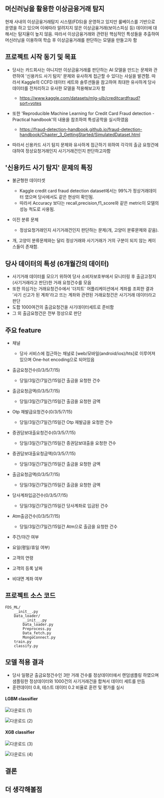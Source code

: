 ## 머신러닝을 활용한 이상금융거래 탐지

현재 사내의 이상금융거래탐지 시스템(FDS)을 운영하고 있지만 룰베이스를 기반으로 운영을 하고 있으며 이에따라 알려지지 않은 이상금융거래(보이스피싱 등) 데이터에 대해서는 탐지율이 높지 않음. 따라서 이상금융거래와 관련된 핵심적인 특성들을 추출하여 머신러닝을 이용하여 학습 후 이상금융거래를 판단하는 모델을 만들고자 함

## 프로젝트 시작 동기 및 목표
* 당사는 카드회사는 아니지만 이상금융거래를 판단하는 AI 모델을 만드는 문제와 관련하여 '신용카드 사기 탐지' 문제와 유사하게 접근할 수 있다는 사실을 발견함. 따라서 Kaggle의 CCFD 데이터 세트와 솔루션들을 참고하여 최대한 유사하게 당사 데이터를 전처리하고 유사한 모델을 적용해보고자 함
  * https://www.kaggle.com/datasets/mlg-ulb/creditcardfraud?sort=votes
  
* 또한 'Reproducible Machine Learning for Credit Card Fraud detection - Practical handbook'의 내용을 참조하여 특성공학을 실시하였음
  * https://fraud-detection-handbook.github.io/fraud-detection-handbook/Chapter_3_GettingStarted/SimulatedDataset.html
  
* 따라서 신용카드 사기 탐지 문제와 유사하게 접근하기 위하여 각각의 출금 요청건에 대하여 정상요청거래인지 사기거래건인지 판단하고자함

## '신용카드 사기 탐지' 문제의 특징
* 불균형한 데이터셋
  * Kaggle credit card fraud detection dataset에서는 99%가 정상거래데이터 였으며 당사에서도 같은 현상이 확인됨.
  * 따라서 Accuracy 보다는 recall,precision,f1_score와 같은 metric이 모델의 성능 척도로 사용됨.
 
* 이진 분류 문제
  * 정상요청거래인지 사기거래건인지 판단하는 문제(개, 고양이 분류문제와 같음).
  
* 개, 고양이 분류문제와는 달리 정상거래와 사기거래가 거의 구분이 되지 않는 케이스들이 존재함.

## 당사 데이터의 특성 (6개월간의 데이터)
* 사기거래 데이터를 모으기 위하여 당사 소비자보호부에서 모니터링 후 출금고정지(사기거래라고 판단)한 거래 요청건수를 모음
* 또한 의심가는 거래요청건수에서 '더치트' 어플리케이션에서 계좌를 조회한 결과 '사기 신고가 된 계좌'라고 뜨는 계좌와 관련된 거래요청건은 사기거래 데이터라고 판단
* 도합 1000여건의 출금요청건을 사기데이터세트로 준비함
* 그 외 출금요청건은 전부 정상으로 판단

## 주요 feature

* 채널
  * 당사 서비스에 접근하는 채널로 [web/모바일(android/ios)/hts]로 이루어져 있으며 One-hot encoding으로 되어있음
  
* 출금요청건수(0/3/5/7/15)
  * 당일/3일간/7일간/15일간 출금을 요청한 건수
   
* 출금요청금액(0/3/5/7/15)
  * 당일/3일간/7일간/15일간 출금을 요청한 금액

* Otp 재발급요청건수(0/3/5/7/15)
  * 당일/3일간/7일간/15일간 Otp 재발급을 요청한 건수

* 증권담보대출요청건수(0/3/5/7/15)
  * 당일/3일간/7일간/15일간 증권담보대출을 요청한 건수

* 증권담보대출요청금액(0/3/5/7/15)
  * 당일/3일간/7일간/15일간 출금을 요청한 금액

* 출금요청금액(0/3/5/7/15)
  * 당일/3일간/7일간/15일간 출금을 요청한 금액

* 당사계좌입금건수(0/3/5/7/15)
  * 당일/3일간/7일간/15일간 당사계좌로 입금된 건수

* Atm출금건수(0/3/5/7/15)
  * 당일/3일간/7일간/15일간 Atm으로 출금을 요청한 건수

* 주간/야간 여부
* 요일(평일/휴일 여부)
* 고객의 연령
* 고객의 등록 날짜
* 비대면 계좌 여부
  
## 프로젝트 소스 코드 

```
FDS_ML/
    __init__.py
    Data_loader/
        __init__.py
        Data_loader.py
        Preprocess.py
        Data_fetch.py
        MongoConnect.py
    train.py
    classify.py
```

## 모델 적용 결과
* 당사 일평균 출금요청건수인 3만 거래 건수를 정상데이터에서 랜덤샘플링 하였으며 샘플링한 정상데이터와 1000건의 사기거래건을 합쳐서 데이터 세트를 만듬
* 훈련데이터 0.8, 테스트 데이터 0.2 비율로 훈련 및 평가를 실시

 #### LGBM classifier
![다운로드 (1)](https://user-images.githubusercontent.com/18714388/181764955-a1ace5d9-5c52-442b-8320-b51cfafe1917.png)

![다운로드 (2)](https://user-images.githubusercontent.com/18714388/181765007-dededed4-4727-4fa3-a1e1-0ceced2175a2.png)

 #### XGB classifier
![다운로드 (3)](https://user-images.githubusercontent.com/18714388/181765213-764ca6a4-633f-4566-af62-a798b5e70b82.png)

![다운로드 (4)](https://user-images.githubusercontent.com/18714388/181765228-8dbb6695-20b7-40c3-849b-81281d6e5970.png)



## 결론

## 더 생각해볼점
